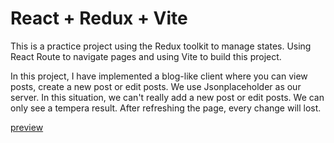# React + Redux + Vite

This is a practice project using the Redux toolkit to manage states. Using React Route to navigate pages and using Vite to build this project.

In this project, I have implemented a blog-like client where you can view posts, create a new post or edit posts. We use Jsonplaceholder as our server. In this situation, we can't really add a new post or edit posts. We can only see a tempera result. After refreshing the page, every change will lost.

[preview](https://illustrious-dango-bc8696.netlify.app)
